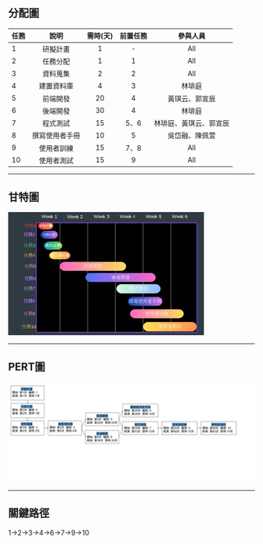 ## 分配圖
| 任務 | 說明 | 需時(天) | 前置任務 | 參與人員 |
|:-------|:-------:|:------:|:------:|:------:|
| 1 | 研擬計畫 | 1 | - | All |
| 2 | 任務分配 | 1 | 1 | All |
| 3 | 資料蒐集 | 2 | 2 | All |
| 4 | 建置資料庫 | 4 | 3 | 林琲庭 |
| 5 | 前端開發 | 20 | 4 | 黃琪云、郭宣辰 |
| 6 | 後端開發 | 30 | 4 | 林琲庭 |
| 7 | 程式測試 | 15 | 5、6 | 林琲庭、黃琪云、郭宣辰 |
| 8 | 撰寫使用者手冊 | 10 | 5 | 吳岱融、陳佩萱 |
| 9 | 使用者訓練 | 15 | 7、8 | All |
| 10 | 使用者測試 | 15 | 9 | All |

***
## 甘特圖
![甘特圖](甘特圖.jpg)

***
## PERT圖
![PERT](PERT.png)

***
## 關鍵路徑
1->2->3->4->6->7->9->10


